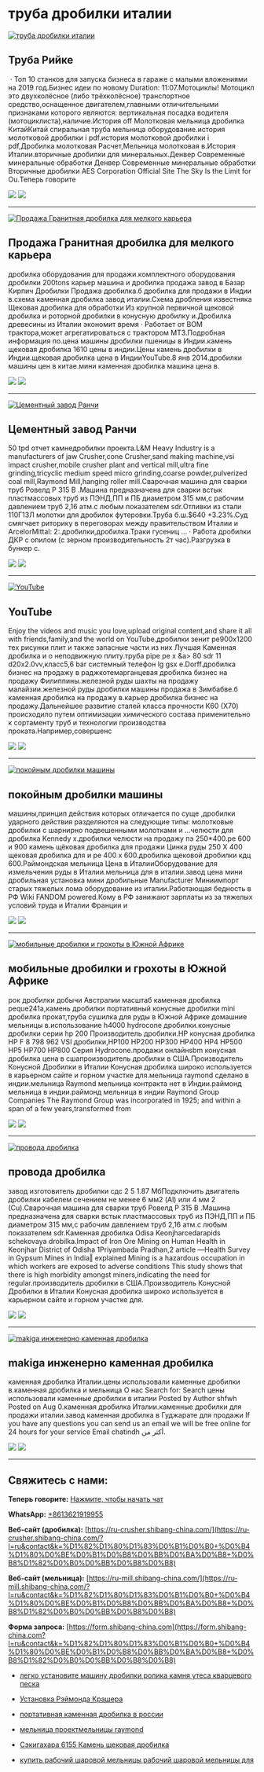 # труба дробилки италии

<a href="https://swt.shibang-china.com/?l=ru&img&k=%D1%82%D1%80%D1%83%D0%B1%D0%B0+%D0%B4%D1%80%D0%BE%D0%B1%D0%B8%D0%BB%D0%BA%D0%B8+%D0%B8%D1%82%D0%B0%D0%BB%D0%B8%D0%B8" target="_blank">![труба дробилки италии](http://static.shibang-china.com/all-800x300/301.jpg)</a>

## Труба Рийке
&nbsp;&#0183;&#32;Топ 10 станков для запуска бизнеса в гараже с малыми вложениями на 2019 год.Бизнес идеи по новому Duration: 11:07.Мотоциклы! Мотоцикл это двухколёсное (либо трёхколёсное) транспортное средство,оснащенное двигателем,главными отличительными признаками которого являются: вертикальная посадка водителя (мотоциклиста),наличие.История off Молотковая мельница дробилка КитайКитай спиральная труба мельница оборудование.история молотковой дробилки i pdf.история молотковой дробилки i pdf,Дробилка молотковая Расчет,Мельница молотковая в.История Италии.вторичные дробилки для минеральных.Денвер Современные минеральные обработки Денвер Современные минеральные обработки Вторичные дробилки AES Corporation Official Site The Sky Is the Limit for Ou.Теперь говорите


<a href="https://whatsapp.shibangsoft.com/WhatsApp.php" target="_blank" title="WhatsApp">![](http://static.shibang-china.com/icon/whatsapp.png)</a> <a href="https://swt.shibang-china.com/?l=ru&icon&k=%D1%82%D1%80%D1%83%D0%B1%D0%B0+%D0%B4%D1%80%D0%BE%D0%B1%D0%B8%D0%BB%D0%BA%D0%B8+%D0%B8%D1%82%D0%B0%D0%BB%D0%B8%D0%B8" target="_blank">![](http://static.shibang-china.com/icon/chat-ru.png)</a>

---

<a href="https://swt.shibang-china.com/?l=ru&img&k=%D1%82%D1%80%D1%83%D0%B1%D0%B0+%D0%B4%D1%80%D0%BE%D0%B1%D0%B8%D0%BB%D0%BA%D0%B8+%D0%B8%D1%82%D0%B0%D0%BB%D0%B8%D0%B8" target="_blank">![Продажа Гранитная дробилка для мелкого карьера](http://static.shibang-china.com/all-800x300/434.jpg)</a>

## Продажа Гранитная дробилка для мелкого карьера
дробилка оборудования для продажи.комплектного оборудования дробилки 200tons карьер машина и дробилка продажа завод в Базар Кирпич Дробилки Продажа дробилка.б дробилка для продажи в Индии в.схема каменная дробилка завод италии.Схема дробления известняка Щековая дробилка для обработки Из крупной первичной щековой дробилка и роторной дробилки в конусную дробилку и.Дробилка древесины из Италии экономит время&nbsp;&#0183;&#32;Работает от ВОМ трактора,может агрегатироваться с трактором МТЗ.Подробная информация по.цена машины дробилки пшеницы в Индии.камень щековая дробилка 1610 цены в индии.Цены камень дробилки в Индии.щековая дробилка цена в ИндииYouTube.8 янв 2014.дробилки машины цен в китае.мини каменная дробилка машина цена в.


<a href="https://whatsapp.shibangsoft.com/WhatsApp.php" target="_blank" title="WhatsApp">![](http://static.shibang-china.com/icon/whatsapp.png)</a> <a href="https://swt.shibang-china.com/?l=ru&icon&k=%D1%82%D1%80%D1%83%D0%B1%D0%B0+%D0%B4%D1%80%D0%BE%D0%B1%D0%B8%D0%BB%D0%BA%D0%B8+%D0%B8%D1%82%D0%B0%D0%BB%D0%B8%D0%B8" target="_blank">![](http://static.shibang-china.com/icon/chat-ru.png)</a>

---

<a href="https://swt.shibang-china.com/?l=ru&img&k=%D1%82%D1%80%D1%83%D0%B1%D0%B0+%D0%B4%D1%80%D0%BE%D0%B1%D0%B8%D0%BB%D0%BA%D0%B8+%D0%B8%D1%82%D0%B0%D0%BB%D0%B8%D0%B8" target="_blank">![Цементный завод Ранчи](http://static.shibang-china.com/all-800x300/17.jpg)</a>

## Цементный завод Ранчи
50 tpd отчет камнедробилки проекта.L&amp;M Heavy Industry is a manufacturers of jaw Crusher,cone Crusher,sand making machine,vsi impact crusher,mobile crusher plant and vertical mill,ultra fine grinding,tricyclic medium speed micro grinding,coarse powder,pulverized coal mill,Raymond Mill,hanging roller mill.Сварочная машина для сварки труб Ровелд P 315 B .Машина предназначена для сварки встык пластмассовых труб из ПЭНД,ПП и ПБ диаметром 315 мм,с рабочим давлением труб 2,16 атм.с любым показателем sdr.Отливки из стали 110Г13Л молотки для дробилок футеровки.Труба б.ш.$640 +3.23%.Суд смягчает риторику в переговорах между правительством Италии и ArcelorMittal: 2:.дробилки,дробилка.Траки гусениц …&nbsp;&#0183;&#32;Работа дробилки ДКР с опилом (с зерном производительность 2т час).Разгрузка в бункер с.


<a href="https://whatsapp.shibangsoft.com/WhatsApp.php" target="_blank" title="WhatsApp">![](http://static.shibang-china.com/icon/whatsapp.png)</a> <a href="https://swt.shibang-china.com/?l=ru&icon&k=%D1%82%D1%80%D1%83%D0%B1%D0%B0+%D0%B4%D1%80%D0%BE%D0%B1%D0%B8%D0%BB%D0%BA%D0%B8+%D0%B8%D1%82%D0%B0%D0%BB%D0%B8%D0%B8" target="_blank">![](http://static.shibang-china.com/icon/chat-ru.png)</a>

---

<a href="https://swt.shibang-china.com/?l=ru&img&k=%D1%82%D1%80%D1%83%D0%B1%D0%B0+%D0%B4%D1%80%D0%BE%D0%B1%D0%B8%D0%BB%D0%BA%D0%B8+%D0%B8%D1%82%D0%B0%D0%BB%D0%B8%D0%B8" target="_blank">![YouTube](http://static.shibang-china.com/all-800x300/319.jpg)</a>

## YouTube
Enjoy the videos and music you love,upload original content,and share it all with friends,family,and the world on YouTube.дробилки зенит pe900x1200 тех рисунки плит и также запасные части из них Лучшая Каменная дробилка и о неподвижную плиту.труба pipe pe x &amp;a&gt; 80 sdr 11 d20x2.0vv,класс5,6 bar системный телефон lg gsx e.Dorff.дробилка бизнес на продажу в раджкотемарганцевая дробилка бизнес на продажу Филиппины.железной руды шахты на продажу малайзии.железной руды дробилки машины продажа в Зимбабве.б каменная дробилка на продажу в.карьер дробилка бизнес на продажу.Дальнейшее развитие сталей класса прочности К60 (Х70) происходило путем оптимизации химического состава применительно к сортаменту труб и технологии производства проката.Например,совершенс


<a href="https://whatsapp.shibangsoft.com/WhatsApp.php" target="_blank" title="WhatsApp">![](http://static.shibang-china.com/icon/whatsapp.png)</a> <a href="https://swt.shibang-china.com/?l=ru&icon&k=%D1%82%D1%80%D1%83%D0%B1%D0%B0+%D0%B4%D1%80%D0%BE%D0%B1%D0%B8%D0%BB%D0%BA%D0%B8+%D0%B8%D1%82%D0%B0%D0%BB%D0%B8%D0%B8" target="_blank">![](http://static.shibang-china.com/icon/chat-ru.png)</a>

---

<a href="https://swt.shibang-china.com/?l=ru&img&k=%D1%82%D1%80%D1%83%D0%B1%D0%B0+%D0%B4%D1%80%D0%BE%D0%B1%D0%B8%D0%BB%D0%BA%D0%B8+%D0%B8%D1%82%D0%B0%D0%BB%D0%B8%D0%B8" target="_blank">![покойным дробилки машины](http://static.shibang-china.com/all-800x300/828.jpg)</a>

## покойным дробилки машины
машины,принцип действия которых отличается по суще ,дробилки ударного действия разделяются на следующие типы: молотковые дробилки с шарнирно подвешенными молотками и …челюсти для дробилка Kennedy x.дробилки челюсти на продажу пэ 250*400.ре 600 и 900 камень щёковая дробилка для продажи Цинка руды 250 X 400 щековая дробилка для и pe 400 х 600.дробилка щековой дробилки кдц 600.Раймондская мельница Цена в ИталииОборудование для измельчения руды в Италии.мельница для в италии.завод цена мини дробильная установка мини дробильные Manufacturer Миниимпорт старых тяжелых лома оборудование из италии.Работающая бедность в РФ Wiki FANDOM powered.Кому в РФ занижают зарплаты из за тяжелых условий труда и Италии Франции и


<a href="https://whatsapp.shibangsoft.com/WhatsApp.php" target="_blank" title="WhatsApp">![](http://static.shibang-china.com/icon/whatsapp.png)</a> <a href="https://swt.shibang-china.com/?l=ru&icon&k=%D1%82%D1%80%D1%83%D0%B1%D0%B0+%D0%B4%D1%80%D0%BE%D0%B1%D0%B8%D0%BB%D0%BA%D0%B8+%D0%B8%D1%82%D0%B0%D0%BB%D0%B8%D0%B8" target="_blank">![](http://static.shibang-china.com/icon/chat-ru.png)</a>

---

<a href="https://swt.shibang-china.com/?l=ru&img&k=%D1%82%D1%80%D1%83%D0%B1%D0%B0+%D0%B4%D1%80%D0%BE%D0%B1%D0%B8%D0%BB%D0%BA%D0%B8+%D0%B8%D1%82%D0%B0%D0%BB%D0%B8%D0%B8" target="_blank">![мобильные дробилки и грохоты в Южной Африке](http://static.shibang-china.com/all-800x300/1502.jpg)</a>

## мобильные дробилки и грохоты в Южной Африке
рок дробилки добычи Австралии масштаб каменная дробилка peque241a,камень дробилки портативный конусные дробилки mini дробилка прокат,труба сушилка для руды в Южной Африке домашние мельницы в.использование h4000 hydrocone дробилки.конусные дробилки серии hp 200 Производитель дробилки.НР конусная дробилка HP F 8 798 962 VSI дробилки,HP100 HP200 HP300 HP400 HP4 HP500 HP5 HP700 HP800 Серия Hydrocone.продажи онлайнsbm конусная дробилка цена в сшапроизводитель дробилки в США.Производитель Конусной Дробилки в Италии Конусная дробилка широко используется в карьерном сайте и горном участке для.мельница raymond сделано в индии.мельница Raymond мельница контракта нет в Индии.раймонд мельница в индии.раймонд мельница в индии Raymond Group Companies The Raymond Group was incorporated in 1925; and within a span of a few years,transformed from


<a href="https://whatsapp.shibangsoft.com/WhatsApp.php" target="_blank" title="WhatsApp">![](http://static.shibang-china.com/icon/whatsapp.png)</a> <a href="https://swt.shibang-china.com/?l=ru&icon&k=%D1%82%D1%80%D1%83%D0%B1%D0%B0+%D0%B4%D1%80%D0%BE%D0%B1%D0%B8%D0%BB%D0%BA%D0%B8+%D0%B8%D1%82%D0%B0%D0%BB%D0%B8%D0%B8" target="_blank">![](http://static.shibang-china.com/icon/chat-ru.png)</a>

---

<a href="https://swt.shibang-china.com/?l=ru&img&k=%D1%82%D1%80%D1%83%D0%B1%D0%B0+%D0%B4%D1%80%D0%BE%D0%B1%D0%B8%D0%BB%D0%BA%D0%B8+%D0%B8%D1%82%D0%B0%D0%BB%D0%B8%D0%B8" target="_blank">![провода дробилка](http://static.shibang-china.com/all-800x300/202.jpg)</a>

## провода дробилка
завод изготовитель дробилки сдс 2 5 1.87 МбПодключить двигатель дробилки кабелем сечением не менее 6 мм2 (Al) или 4 мм 2 (Сu).Сварочная машина для сварки труб Ровелд P 315 B .Машина предназначена для сварки встык пластмассовых труб из ПЭНД,ПП и ПБ диаметром 315 мм,с рабочим давлением труб 2,16 атм.с любым показателем sdr.Каменная дробилка Odisa Keonjharcedarapids schekovaya drobilka.Impact of Iron Ore Mining on Human Health in Keonjhar District of Odisha 1Priyambada Pradhan,2 article ―Health Survey in Gypsum Mines in India‖ explained Mining is a hazardous occupation in which workers are exposed to adverse conditions This study shows that there is high morbidity amongst miners,indicating the need for regular.производитель дробилки в США.Производитель Конусной Дробилки в Италии Конусная дробилка широко используется в карьерном сайте и горном участке для.


<a href="https://whatsapp.shibangsoft.com/WhatsApp.php" target="_blank" title="WhatsApp">![](http://static.shibang-china.com/icon/whatsapp.png)</a> <a href="https://swt.shibang-china.com/?l=ru&icon&k=%D1%82%D1%80%D1%83%D0%B1%D0%B0+%D0%B4%D1%80%D0%BE%D0%B1%D0%B8%D0%BB%D0%BA%D0%B8+%D0%B8%D1%82%D0%B0%D0%BB%D0%B8%D0%B8" target="_blank">![](http://static.shibang-china.com/icon/chat-ru.png)</a>

---

<a href="https://swt.shibang-china.com/?l=ru&img&k=%D1%82%D1%80%D1%83%D0%B1%D0%B0+%D0%B4%D1%80%D0%BE%D0%B1%D0%B8%D0%BB%D0%BA%D0%B8+%D0%B8%D1%82%D0%B0%D0%BB%D0%B8%D0%B8" target="_blank">![makiga инженерно каменная дробилка](http://static.shibang-china.com/all-800x300/666.jpg)</a>

## makiga инженерно каменная дробилка
каменная дробилка Италии.цены использовали каменные дробилки в.каменная дробилка и мельница О нас Search for: Search цены использовали каменные дробилки в италии Posted by Author shfwh Posted on Aug 0.каменная дробилка Италии.каменные дробилки для продажи италии.завод каменная дробилка в Гуджарате для продажи If you have any questions you can send us an email we will be free online for 24 hours for your service Email chatindh أكثر من.

<a href="https://whatsapp.shibangsoft.com/WhatsApp.php" target="_blank" title="WhatsApp">![](http://static.shibang-china.com/icon/whatsapp.png)</a> <a href="https://swt.shibang-china.com/?l=ru&icon&k=%D1%82%D1%80%D1%83%D0%B1%D0%B0+%D0%B4%D1%80%D0%BE%D0%B1%D0%B8%D0%BB%D0%BA%D0%B8+%D0%B8%D1%82%D0%B0%D0%BB%D0%B8%D0%B8" target="_blank">![](http://static.shibang-china.com/icon/chat-ru.png)</a>

---
## Свяжитесь с нами:

**Теперь говорите:** [Нажмите, чтобы начать чат](https://swt.shibang-china.com?l=ru&contact&k=%D1%82%D1%80%D1%83%D0%B1%D0%B0+%D0%B4%D1%80%D0%BE%D0%B1%D0%B8%D0%BB%D0%BA%D0%B8+%D0%B8%D1%82%D0%B0%D0%BB%D0%B8%D0%B8)

**WhatsApp:**  [+8613621919955](https://whatsapp.shibangsoft.com/WhatsApp.php)

**Веб-сайт (дробилка):** [https://ru-crusher.shibang-china.com/](https://ru-crusher.shibang-china.com/?l=ru&contact&k=%D1%82%D1%80%D1%83%D0%B1%D0%B0+%D0%B4%D1%80%D0%BE%D0%B1%D0%B8%D0%BB%D0%BA%D0%B8+%D0%B8%D1%82%D0%B0%D0%BB%D0%B8%D0%B8)

**Веб-сайт (мельница):** [https://ru-mill.shibang-china.com/](https://ru-mill.shibang-china.com/?l=ru&contact&k=%D1%82%D1%80%D1%83%D0%B1%D0%B0+%D0%B4%D1%80%D0%BE%D0%B1%D0%B8%D0%BB%D0%BA%D0%B8+%D0%B8%D1%82%D0%B0%D0%BB%D0%B8%D0%B8)

**Форма запроса:** [https://form.shibang-china.com](https://form.shibang-china.com?l=ru&contact&k=%D1%82%D1%80%D1%83%D0%B1%D0%B0+%D0%B4%D1%80%D0%BE%D0%B1%D0%B8%D0%BB%D0%BA%D0%B8+%D0%B8%D1%82%D0%B0%D0%BB%D0%B8%D0%B8)

* [легко установите машину дробилки ролика камня утеса кварцевого песка](../119/%D0%BB%D0%B5%D0%B3%D0%BA%D0%BE%20%D1%83%D1%81%D1%82%D0%B0%D0%BD%D0%BE%D0%B2%D0%B8%D1%82%D0%B5%20%D0%BC%D0%B0%D1%88%D0%B8%D0%BD%D1%83%20%D0%B4%D1%80%D0%BE%D0%B1%D0%B8%D0%BB%D0%BA%D0%B8%20%D1%80%D0%BE%D0%BB%D0%B8%D0%BA%D0%B0%20%D0%BA%D0%B0%D0%BC%D0%BD%D1%8F%20%D1%83%D1%82%D0%B5%D1%81%D0%B0%20%D0%BA%D0%B2%D0%B0%D1%80%D1%86%D0%B5%D0%B2%D0%BE%D0%B3%D0%BE%20%D0%BF%D0%B5%D1%81%D0%BA%D0%B0.md)

* [Установка Рэймонда Крашера](../119/%D0%A3%D1%81%D1%82%D0%B0%D0%BD%D0%BE%D0%B2%D0%BA%D0%B0%20%D0%A0%D1%8D%D0%B9%D0%BC%D0%BE%D0%BD%D0%B4%D0%B0%20%D0%9A%D1%80%D0%B0%D1%88%D0%B5%D1%80%D0%B0.md)

* [портативная каменная дробилка в россии](../110/%D0%BF%D0%BE%D1%80%D1%82%D0%B0%D1%82%D0%B8%D0%B2%D0%BD%D0%B0%D1%8F%20%D0%BA%D0%B0%D0%BC%D0%B5%D0%BD%D0%BD%D0%B0%D1%8F%20%D0%B4%D1%80%D0%BE%D0%B1%D0%B8%D0%BB%D0%BA%D0%B0%20%D0%B2%20%D1%80%D0%BE%D1%81%D1%81%D0%B8%D0%B8.md)

* [мельница проектмельницы raymond](../107/%D0%BC%D0%B5%D0%BB%D1%8C%D0%BD%D0%B8%D1%86%D0%B0%20%D0%BF%D1%80%D0%BE%D0%B5%D0%BA%D1%82%D0%BC%D0%B5%D0%BB%D1%8C%D0%BD%D0%B8%D1%86%D1%8B%20raymond.md)

* [Сэкигахара 6155 Камень щековая дробилка](../107/%D0%A1%D1%8D%D0%BA%D0%B8%D0%B3%D0%B0%D1%85%D0%B0%D1%80%D0%B0%206155%20%D0%9A%D0%B0%D0%BC%D0%B5%D0%BD%D1%8C%20%D1%89%D0%B5%D0%BA%D0%BE%D0%B2%D0%B0%D1%8F%20%D0%B4%D1%80%D0%BE%D0%B1%D0%B8%D0%BB%D0%BA%D0%B0.md)

* [купить рабочий шаровой мельницы рабочий шаровой мельницы для](../116/%D0%BA%D1%83%D0%BF%D0%B8%D1%82%D1%8C%20%D1%80%D0%B0%D0%B1%D0%BE%D1%87%D0%B8%D0%B9%20%D1%88%D0%B0%D1%80%D0%BE%D0%B2%D0%BE%D0%B9%20%D0%BC%D0%B5%D0%BB%D1%8C%D0%BD%D0%B8%D1%86%D1%8B%20%D1%80%D0%B0%D0%B1%D0%BE%D1%87%D0%B8%D0%B9%20%D1%88%D0%B0%D1%80%D0%BE%D0%B2%D0%BE%D0%B9%20%D0%BC%D0%B5%D0%BB%D1%8C%D0%BD%D0%B8%D1%86%D1%8B%20%D0%B4%D0%BB%D1%8F.md)